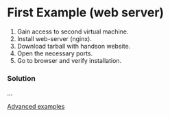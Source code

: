 First Example (web server)<a name="web-server"></a>
=========

1. Gain access to second virtual machine.
2. Install web-server (nginx).
3. Download tarball with handson website.
4. Open the necessary ports.
5. Go to browser and verify installation.

### Solution

...


[Advanced examples](Advanced-examples.md)
